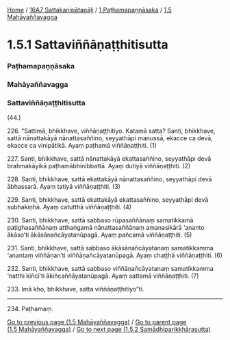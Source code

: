 
[Home](/) / [16A7 Sattakanipātapāḷi](../../../16A7.md) / [1 Paṭhamapaṇṇāsaka](../../1.md) / [1.5 Mahāyaññavagga](../1.5.md)

# 1.5.1 Sattaviññāṇaṭṭhitisutta

### Paṭhamapaṇṇāsaka

### Mahāyaññavagga

### Sattaviññāṇaṭṭhitisutta

(44.)

226\. “Sattimā, bhikkhave, viññāṇaṭṭhitiyo. Katamā satta? Santi, bhikkhave, sattā nānattakāyā nānattasaññino, seyyathāpi manussā, ekacce ca devā, ekacce ca vinipātikā. Ayaṃ paṭhamā viññāṇaṭṭhiti. (1)

227\. Santi, bhikkhave, sattā nānattakāyā ekattasaññino, seyyathāpi devā brahmakāyikā paṭhamābhinibbattā. Ayaṃ dutiyā viññāṇaṭṭhiti. (2)

228\. Santi, bhikkhave, sattā ekattakāyā nānattasaññino, seyyathāpi devā ābhassarā. Ayaṃ tatiyā viññāṇaṭṭhiti. (3)

229\. Santi, bhikkhave, sattā ekattakāyā ekattasaññino, seyyathāpi devā subhakiṇhā. Ayaṃ catutthā viññāṇaṭṭhiti. (4)

230\. Santi, bhikkhave, sattā sabbaso rūpasaññānaṃ samatikkamā paṭighasaññānaṃ atthaṅgamā nānattasaññānaṃ amanasikārā ‘ananto ākāso’ti ākāsānañcāyatanūpagā. Ayaṃ pañcamā viññāṇaṭṭhiti. (5)

231\. Santi, bhikkhave, sattā sabbaso ākāsānañcāyatanaṃ samatikkamma ‘anantaṃ viññāṇan’ti viññāṇañcāyatanūpagā. Ayaṃ chaṭṭhā viññāṇaṭṭhiti. (6)

232\. Santi, bhikkhave, sattā sabbaso viññāṇañcāyatanaṃ samatikkamma ‘natthi kiñcī’ti ākiñcaññāyatanūpagā. Ayaṃ sattamā viññāṇaṭṭhiti. (7)

233\. Imā kho, bhikkhave, satta viññāṇaṭṭhitiyo”ti.

---

234\. Paṭhamaṃ.



[Go to previous page (1.5 Mahāyaññavagga)](../1.5.md) / [Go to parent page (1.5 Mahāyaññavagga)](../1.5.md) / [Go to next page (1.5.2 Samādhiparikkhārasutta)](1.5.2.md)


